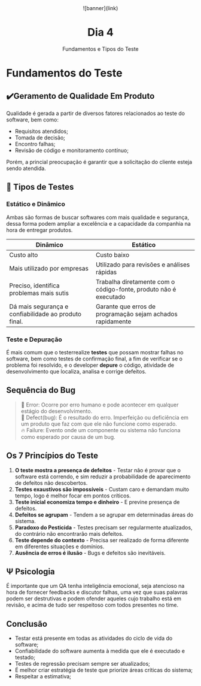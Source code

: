 <div align="center">
    ![banner](link)
    <h1> Dia 4 </h1>
    <p>Fundamentos e Tipos do Teste</p>
</div>

# Fundamentos do Teste

## ✔️Geramento de Qualidade Em Produto
Qualidade é gerada a partir de diversos fatores relacionados ao teste do software, bem como:
- Requisitos atendidos;
- Tomada de decisão;
- Encontro falhas;
- Revisão de código e monitoramento contínuo;

Porém, a princial preocupação é garantir que a solicitação do cliente esteja sendo atendida.

## 🔎 Tipos de Testes

### Estático e Dinâmico 
Ambas são formas de buscar softwares com mais qualidade e segurança, dessa forma podem ampliar a excelência e a capacidade da companhia na hora de entregar produtos.

| Dinâmico                                           |      Estático                                                   | 
|----------------------------------------------------|-----------------------------------------------------------------|
|Custo alto                                          |Custo baixo                                                      |
|Mais utilizado por empresas                         |Utilizado para revisões e análises rápidas                       |
|Preciso, identifica problemas mais sutis            |Trabalha diretamente com o código-fonte, produto não é executado |
|Dá mais segurança e confiabilidade ao produto final.|Garante que erros de programação sejam achados rapidamente       |
  
### Teste e Depuração
É mais comum que o testerrealize **testes** que possam mostrar falhas no software, bem como testes de confirmação final, a fim de verificar se o problema foi resolvido, e o developer **depure** o código, atividade de desenvolvimento que localiza, analisa e corrige defeitos.

## Sequência do Bug
 >🚫 Error: Ocorre por erro humano e pode acontecer em qualquer estágio do desenvolvimento.<br/>
 >🐞 Defect(bug):  É o resultado do erro. Imperfeição ou deficiência em um produto que faz com que ele não funcione como esperado.<br/>
 >🔥 Failure: Evento onde um componente ou sistema não funciona como esperado por causa de um bug.<br/>

## Os 7 Princípios do Teste
1. **O teste mostra a presença de defeitos** - Testar não é provar que o software está correndo, e sim reduzir a probabilidade de aparecimento de defeitos não descobertos.<br/>
2. **Testes exaustivos são impossíveis** - Custam caro e demandam muito tempo, logo é melhor focar em pontos críticos.<br/>
3. **Teste inicial economiza tempo e dinheiro** - E previne presença de defeitos.<br/>
4. **Defeitos se agrupam** - Tendem a se agrupar em determinadas áreas do sistema.<br/>
5. **Paradoxo do Pesticida** - Testes precisam ser regularmente atualizados, do contrário não encontrarão mais defeitos.<br/>
6. **Teste depende do contexto** - Precisa ser realizado de forma diferente em diferentes situações e domínios.<br/>
7. **Ausência de erros é ilusão** - Bugs e defeitos são inevitáveis.<br/>


## Ψ Psicologia
É importante que um QA tenha inteligência emocional, seja atencioso na hora de fornecer feedbacks e discutor falhas, uma vez que suas palavras podem ser destrutivas e podem ofender aqueles cujo trabalho está em revisão, e acima de tudo ser respeitoso com todos presentes no time.

## Conclusão
 - Testar está presente em todas as atividades do ciclo de vida do software;
 - Confiabilidade do software aumenta à medida que ele é executado e testado;
 - Testes de regressão precisam sempre ser atualizados;
 - É melhor criar estratégia de teste que priorize áreas críticas do sistema;
 - Respeitar a estimativa;
